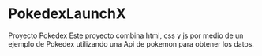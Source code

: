 # PokedexLaunchX
Proyecto Pokedex
 Este proyecto combina html, css y js 
 por medio de un ejemplo de Pokedex utilizando
 una Api de pokemon para obtener los datos.
